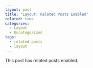 ```yaml
---
layout: post
title: "Layout: Related Posts Enabled"
related: true
categories:
  - Layout
  - Uncategorized
tags:
  - related posts
  - layout
---
```


This post has related posts enabled.
